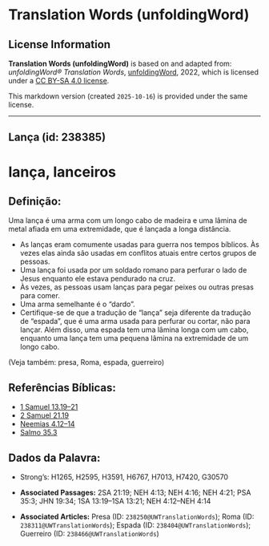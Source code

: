 # Translation Words (unfoldingWord)

## License Information

**Translation Words (unfoldingWord)** is based on and adapted from: _unfoldingWord® Translation Words_, [unfoldingWord](https://unfoldingword.org/utw), 2022, which is licensed under a [CC BY-SA 4.0 license](https://creativecommons.org/licenses/by-sa/4.0/legalcode.en).

This markdown version (created `2025-10-16`) is provided under the same license.



--------------------------------

## Lança (id: 238385)

lança, lanceiros
================

Definição:
----------

Uma lança é uma arma com um longo cabo de madeira e uma lâmina de metal afiada em uma extremidade, que é lançada a longa distância.

* As lanças eram comumente usadas para guerra nos tempos bíblicos. Às vezes elas ainda são usadas em conflitos atuais entre certos grupos de pessoas.
* Uma lança foi usada por um soldado romano para perfurar o lado de Jesus enquanto ele estava pendurado na cruz.
* Às vezes, as pessoas usam lanças para pegar peixes ou outras presas para comer.
* Uma arma semelhante é o “dardo”.
* Certifique\-se de que a tradução de “lança” seja diferente da tradução de “espada”, que é uma arma usada para perfurar ou cortar, não para lançar. Além disso, uma espada tem uma lâmina longa com um cabo, enquanto uma lança tem uma pequena lâmina na extremidade de um longo cabo.

(Veja também: presa, Roma, espada, guerreiro)

Referências Bíblicas:
---------------------

* [1 Samuel 13\.19–21](https://ref.ly/1Sam13:19-1Sam13:21)
* [2 Samuel 21\.19](https://ref.ly/2Sam21:19)
* [Neemias 4\.12–14](https://ref.ly/Neh4:12-Neh4:14)
* [Salmo 35\.3](https://ref.ly/Ps35:3)

Dados da Palavra:
-----------------

* Strong’s: H1265, H2595, H3591, H6767, H7013, H7420, G30570

* **Associated Passages:** 2SA 21:19; NEH 4:13; NEH 4:16; NEH 4:21; PSA 35:3; JHN 19:34; 1SA 13:19–1SA 13:21; NEH 4:12–NEH 4:14
* **Associated Articles:** Presa (ID: `238250@UWTranslationWords`); Roma (ID: `238311@UWTranslationWords`); Espada (ID: `238404@UWTranslationWords`); Guerreiro (ID: `238466@UWTranslationWords`)

